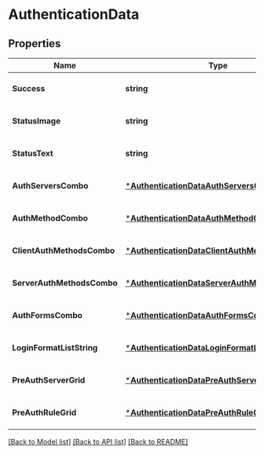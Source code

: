 # AuthenticationData

## Properties
Name | Type | Description | Notes
------------ | ------------- | ------------- | -------------
**Success** | **string** | true | [optional] [default to null]
**StatusImage** | **string** | images/light-hd_red.gif | [optional] [default to null]
**StatusText** | **string** | get | [optional] [default to null]
**AuthServersCombo** | [***AuthenticationDataAuthServersCombo**](Authentication_Data_AuthServersCombo.md) |  | [optional] [default to null]
**AuthMethodCombo** | [***AuthenticationDataAuthMethodCombo**](Authentication_Data_AuthMethodCombo.md) |  | [optional] [default to null]
**ClientAuthMethodsCombo** | [***AuthenticationDataClientAuthMethodsCombo**](Authentication_Data_ClientAuthMethodsCombo.md) |  | [optional] [default to null]
**ServerAuthMethodsCombo** | [***AuthenticationDataServerAuthMethodsCombo**](Authentication_Data_ServerAuthMethodsCombo.md) |  | [optional] [default to null]
**AuthFormsCombo** | [***AuthenticationDataAuthFormsCombo**](Authentication_Data_AuthFormsCombo.md) |  | [optional] [default to null]
**LoginFormatListString** | [***AuthenticationDataLoginFormatListString**](Authentication_Data_LoginFormatListString.md) |  | [optional] [default to null]
**PreAuthServerGrid** | [***AuthenticationDataPreAuthServerGrid**](Authentication_Data_PreAuthServerGrid.md) |  | [optional] [default to null]
**PreAuthRuleGrid** | [***AuthenticationDataPreAuthRuleGrid**](Authentication_Data_PreAuthRuleGrid.md) |  | [optional] [default to null]

[[Back to Model list]](../README.md#documentation-for-models) [[Back to API list]](../README.md#documentation-for-api-endpoints) [[Back to README]](../README.md)


